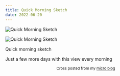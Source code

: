 ```yaml
---
title: Quick Morning Sketch
date: 2022-06-20
---
```

![Quick Morning Sketch](/de86768dcc.jpg)

![Quick Morning Sketch](/de86768dcc.jpg)

<p>Quick morning sketch</p>
<p>Just a few more days with this view every morning</p>
<p></p>


<center><small>Cross posted from my <a href='http://micro.blog/joshnicholas'>micro blog</a></small></center>

    